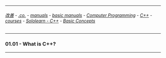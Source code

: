
---

###### [改善](https://github.com/ttltrk/0C/blob/master/README.MD) - [.co.](https://github.com/ttltrk/PRG/blob/master/CODING.MD) - [manuals](https://github.com/ttltrk/PRG/blob/master/MAN.MD) - [basic manuals](https://github.com/ttltrk/PRG/blob/master/MANUALS.MD) - [Computer Programming](https://github.com/ttltrk/PRG/blob/master/C/DOC/CP/CP.MD) - [C++](https://github.com/ttltrk/PRG/blob/master/C/DOC/CPP/CPP.MD) - [courses](https://github.com/ttltrk/PRG/blob/master/C/DOC/CPP/COURSES/COURSES.MD) - [Sololearn - C++](https://github.com/ttltrk/PRG/blob/master/C/DOC/CPP/COURSES/SOLOLEARN/SOLOLEARN.MD) - [Basic Concepts](https://github.com/ttltrk/PRG/blob/master/C/DOC/CPP/COURSES/SOLOLEARN/01/01.MD)

---

### 01.01 - What is C++?

---
